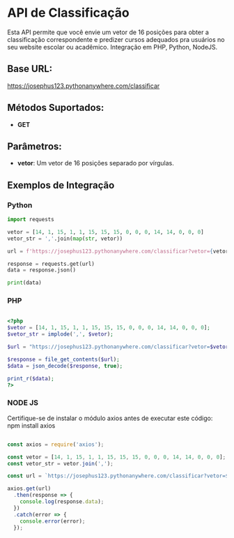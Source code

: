 # API de Classificação

Esta API permite que você envie um vetor de 16 posições para obter a classificação correspondente e predizer cursos adequados pra usuários no seu website escolar ou acadêmico. Integração em PHP, Python, NodeJS.

## Base URL:

https://josephus123.pythonanywhere.com/classificar


## Métodos Suportados:
- **GET**

## Parâmetros:

- **vetor**: Um vetor de 16 posições separado por vírgulas.

## Exemplos de Integração

### Python

```python
import requests

vetor = [14, 1, 15, 1, 1, 15, 15, 15, 0, 0, 0, 14, 14, 0, 0, 0]
vetor_str = ','.join(map(str, vetor))

url = f'https://josephus123.pythonanywhere.com/classificar?vetor={vetor_str}'

response = requests.get(url)
data = response.json()

print(data)

```

### PHP

```php

<?php
$vetor = [14, 1, 15, 1, 1, 15, 15, 15, 0, 0, 0, 14, 14, 0, 0, 0];
$vetor_str = implode(',', $vetor);

$url = "https://josephus123.pythonanywhere.com/classificar?vetor=$vetor_str";

$response = file_get_contents($url);
$data = json_decode($response, true);

print_r($data);
?>
```

### NODE JS

Certifique-se de instalar o módulo axios antes de executar este código: npm install axios

```javascript

const axios = require('axios');

const vetor = [14, 1, 15, 1, 1, 15, 15, 15, 0, 0, 0, 14, 14, 0, 0, 0];
const vetor_str = vetor.join(',');

const url = `https://josephus123.pythonanywhere.com/classificar?vetor=${vetor_str}`;

axios.get(url)
  .then(response => {
    console.log(response.data);
  })
  .catch(error => {
    console.error(error);
  });
```
